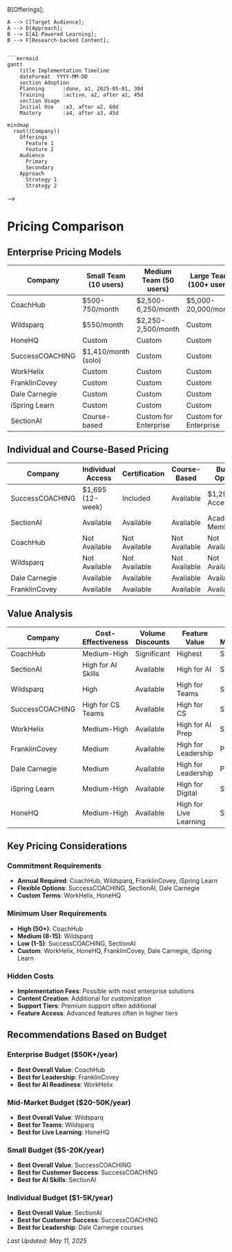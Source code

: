 <!-- Mermaid support for diagrams, flowcharts, and Gantt charts -->
<!-- Usage examples:
```mermaid
graph TD;
    A[Company] --> B[Offerings];
    A --> C[Target Audience];
    A --> D[Approach];
    B --> E[AI-Powered Learning];
    B --> F[Research-backed Content];
```

```mermaid
gantt
    title Implementation Timeline
    dateFormat  YYYY-MM-DD
    section Adoption
    Planning      :done, a1, 2025-05-01, 30d
    Training      :active, a2, after a1, 45d
    section Usage
    Initial Use   :a3, after a2, 60d
    Mastery       :a4, after a3, 45d
```

```mermaid
mindmap
  root((Company))
    Offerings
      Feature 1
      Feature 2
    Audience
      Primary
      Secondary
    Approach
      Strategy 1
      Strategy 2
```
-->
# Pricing Comparison

## Enterprise Pricing Models

| Company | Small Team (10 users) | Medium Team (50 users) | Large Team (100+ users) | Commitment |
|---------|----------------------|------------------------|-------------------------|------------|
| CoachHub | $500-750/month | $2,500-6,250/month | $5,000-20,000/month | Annual |
| Wildsparq | $550/month | $2,250-2,500/month | Custom | Annual |
| HoneHQ | Custom | Custom | Custom | Custom |
| SuccessCOACHING | $1,410/month (solo) | Custom | Custom | Optional |
| WorkHelix | Custom | Custom | Custom | Custom |
| FranklinCovey | Custom | Custom | Custom | Annual |
| Dale Carnegie | Custom | Custom | Custom | Custom |
| iSpring Learn | Custom | Custom | Custom | Annual |
| SectionAI | Course-based | Custom for Enterprise | Custom for Enterprise | Course-based |

## Individual and Course-Based Pricing

| Company | Individual Access | Certification | Course-Based | Bundle Options |
|---------|------------------|---------------|--------------|----------------|
| SuccessCOACHING | $1,695 (12-week) | Included | Available | $1,295 All-Access |
| SectionAI | Available | Available | Available | Academy Membership |
| CoachHub | Not Available | Not Available | Not Available | Not Available |
| Wildsparq | Not Available | Not Available | Not Available | Not Available |
| Dale Carnegie | Available | Available | Available | Available |
| FranklinCovey | Available | Available | Available | Available |

## Value Analysis

| Company | Cost-Effectiveness | Volume Discounts | Feature Value | ROI Metrics |
|---------|-------------------|------------------|---------------|-------------|
| CoachHub | Medium-High | Significant | Highest | Strong |
| SectionAI | High for AI Skills | Available | High for AI | Strong |
| Wildsparq | High | Available | High for Teams | Strong |
| SuccessCOACHING | High for CS Teams | Available | High for CS | Strong |
| WorkHelix | Medium-High | Available | High for AI Prep | Strong |
| FranklinCovey | Medium | Available | High for Leadership | Proven |
| Dale Carnegie | Medium | Available | High for Leadership | Proven |
| iSpring Learn | Medium-High | Available | High for Digital | Strong |
| HoneHQ | Medium-High | Available | High for Live Learning | Strong |

## Key Pricing Considerations

### Commitment Requirements
- **Annual Required**: CoachHub, Wildsparq, FranklinCovey, iSpring Learn
- **Flexible Options**: SuccessCOACHING, SectionAI, Dale Carnegie
- **Custom Terms**: WorkHelix, HoneHQ

### Minimum User Requirements
- **High (50+)**: CoachHub
- **Medium (8-15)**: Wildsparq
- **Low (1-5)**: SuccessCOACHING, SectionAI
- **Custom**: WorkHelix, HoneHQ, FranklinCovey, Dale Carnegie, iSpring Learn

### Hidden Costs
- **Implementation Fees**: Possible with most enterprise solutions
- **Content Creation**: Additional for customization
- **Support Tiers**: Premium support often additional
- **Feature Access**: Advanced features often in higher tiers

## Recommendations Based on Budget

### Enterprise Budget ($50K+/year)
- **Best Overall Value**: CoachHub
- **Best for Leadership**: FranklinCovey
- **Best for AI Readiness**: WorkHelix

### Mid-Market Budget ($20-50K/year)
- **Best Overall Value**: Wildsparq
- **Best for Teams**: Wildsparq
- **Best for Live Learning**: HoneHQ

### Small Budget ($5-20K/year)
- **Best Overall Value**: SuccessCOACHING
- **Best for Customer Success**: SuccessCOACHING
- **Best for AI Skills**: SectionAI

### Individual Budget ($1-5K/year)
- **Best Overall Value**: SectionAI
- **Best for Customer Success**: SuccessCOACHING
- **Best for Leadership**: Dale Carnegie courses

*Last Updated: May 11, 2025*
